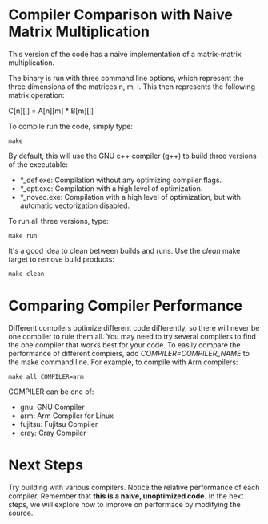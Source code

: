 Compiler Comparison with Naive Matrix Multiplication
====================================================

This version of the code has a naive implementation of a 
matrix-matrix multiplication.

The binary is run with three command line options, which 
represent the three dimensions of the matrices n, m, l. 
This then represents the following matrix operation:

C[n][l] = A[n][m] * B[m][l]

To compile run the code, simply type:

`make`

By default, this will use the GNU c++ compiler (g++) to build three versions
of the executable:
 * *_def.exe: Compilation without any optimizing compiler flags.
 * *_opt.exe: Compilation with a high level of optimization.
 * *_novec.exe: Compilation with a high level of optimization, but with automatic vectorization disabled.

To run all three versions, type:

`make run`

It's a good idea to clean between builds and runs.  Use the _clean_ make target
to remove build products:

`make clean`


Comparing Compiler Performance
==============================

Different compilers optimize different code differently, so there will never
be one compiler to rule them all.  You may need to try several compilers to
find the one compiler that works best for your code.  To easily compare the
performance of different compiers, add *COMPILER=_COMPILER_NAME_* to the make
command line.  For example, to compile with Arm compilers:

 `make all COMPILER=arm`

COMPILER can be one of:
 * gnu: GNU Compiler
 * arm: Arm Compiler for Linux
 * fujitsu: Fujitsu Compiler
 * cray: Cray Compiler

Next Steps
==========

Try building with various compilers.  Notice the relative performance of each
compiler.  Remember that **this is a naive, unoptimized code.** In the next 
steps, we will explore how to improve on performace by modifying the source.
